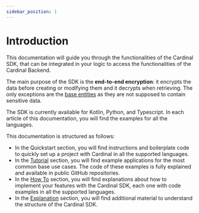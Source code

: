 ```yaml
---
sidebar_position: 1
---
```


# Introduction

This documentation will guide you through the functionalities of the Cardinal SDK, that can be integrated in your logic
to access the functionalities of the Cardinal Backend.

The main purpose of the SDK is the **end-to-end encryption**: it encrypts the data before creating or modifying them and
it decrypts when retrieving. The only exceptions are the [base entities](/nsdk/explanations/data-model/#base-entities) as
they are not supposed to contain sensitive data.

The SDK is currently available for Kotlin, Python, and Typescript. In each article of this documentation, you will find
the examples for all the languages.

This documentation is structured as follows:

- In the Quickstart section, you will find instructions and boilerplate code to quickly set up a project with Cardinal in
all the supported languages.
- In the [Tutorial](/nsdk/tutorial) section, you will find example applications for the most common base use cases. The
code of these examples is fully explained and available in public GitHub repositories.
- In the [How To](/nsdk/how-to/index) section, you will find explanations about how to implement your features with the
Cardinal SDK, each one with code examples in all the supported languages.
- In the [Explanation](/nsdk/explanations/index) section, you will find additional material to understand the structure 
of the Cardinal SDK.